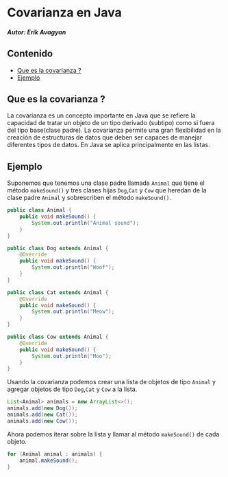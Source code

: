 # Covarianza en Java
##### Autor: Erik Avagyan

## Contenido
- [Que es la covarianza ?](#que-es-la-covarianza-)
- [Ejemplo](#ejemplo)

## Que es la covarianza ?

La covarianza es un concepto importante en Java que se refiere la capacidad de tratar un objeto de un tipo derivado (subtipo) como si fuera del tipo base(clase padre). La covarianza permite una gran flexibilidad en la creación de estructuras de datos que deben ser capaces de manejar diferentes tipos de datos. En Java se aplica principalmente en las listas.

## Ejemplo

Suponemos que tenemos una clase padre llamada `Animal` que tiene el método `makeSound()` y tres clases hijas `Dog`,`Cat` y `Cow` que heredan de la clase padre `Animal` y sobrescriben el método `makeSound()`.

```java
public class Animal {
    public void makeSound() {
        System.out.println("Animal sound");
    }
}

public class Dog extends Animal {
    @Override
    public void makeSound() {
        System.out.println("Woof");
    }
}

public class Cat extends Animal {
    @Override
    public void makeSound() {
        System.out.println("Meow");
    }
}

public class Cow extends Animal {
    @Override
    public void makeSound() {
        System.out.println("Moo");
    }
}
```

Usando la covarianza podemos crear una lista de objetos de tipo `Animal` y agregar objetos de tipo `Dog`,`Cat` y `Cow` a la lista.

```java
List<Animal> animals = new ArrayList<>();
animals.add(new Dog());
animals.add(new Cat());
animals.add(new Cow());
```

Ahora podemos iterar sobre la lista y llamar al método `makeSound()` de cada objeto.

```java
for (Animal animal : animals) {
    animal.makeSound();
}
```

